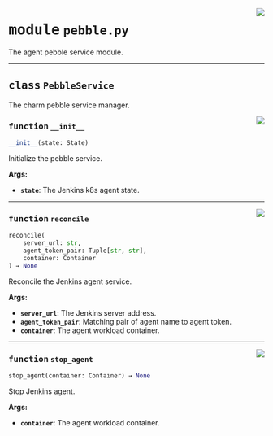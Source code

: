 <!-- markdownlint-disable -->

<a href="../src/pebble.py#L0"><img align="right" style="float:right;" src="https://img.shields.io/badge/-source-cccccc?style=flat-square"></a>

# <kbd>module</kbd> `pebble.py`
The agent pebble service module. 



---

## <kbd>class</kbd> `PebbleService`
The charm pebble service manager. 

<a href="../src/pebble.py#L20"><img align="right" style="float:right;" src="https://img.shields.io/badge/-source-cccccc?style=flat-square"></a>

### <kbd>function</kbd> `__init__`

```python
__init__(state: State)
```

Initialize the pebble service. 



**Args:**
 
 - <b>`state`</b>:  The Jenkins k8s agent state. 




---

<a href="../src/pebble.py#L69"><img align="right" style="float:right;" src="https://img.shields.io/badge/-source-cccccc?style=flat-square"></a>

### <kbd>function</kbd> `reconcile`

```python
reconcile(
    server_url: str,
    agent_token_pair: Tuple[str, str],
    container: Container
) → None
```

Reconcile the Jenkins agent service. 



**Args:**
 
 - <b>`server_url`</b>:  The Jenkins server address. 
 - <b>`agent_token_pair`</b>:  Matching pair of agent name to agent token. 
 - <b>`container`</b>:  The agent workload container. 

---

<a href="../src/pebble.py#L87"><img align="right" style="float:right;" src="https://img.shields.io/badge/-source-cccccc?style=flat-square"></a>

### <kbd>function</kbd> `stop_agent`

```python
stop_agent(container: Container) → None
```

Stop Jenkins agent. 



**Args:**
 
 - <b>`container`</b>:  The agent workload container. 


